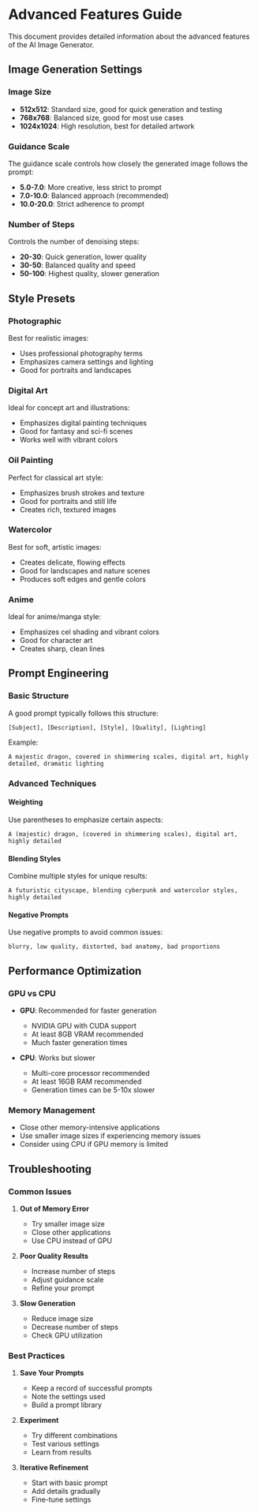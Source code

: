 # Advanced Features Guide

This document provides detailed information about the advanced features of the AI Image Generator.

## Image Generation Settings

### Image Size
- **512x512**: Standard size, good for quick generation and testing
- **768x768**: Balanced size, good for most use cases
- **1024x1024**: High resolution, best for detailed artwork

### Guidance Scale
The guidance scale controls how closely the generated image follows the prompt:
- **5.0-7.0**: More creative, less strict to prompt
- **7.0-10.0**: Balanced approach (recommended)
- **10.0-20.0**: Strict adherence to prompt

### Number of Steps
Controls the number of denoising steps:
- **20-30**: Quick generation, lower quality
- **30-50**: Balanced quality and speed
- **50-100**: Highest quality, slower generation

## Style Presets

### Photographic
Best for realistic images:
- Uses professional photography terms
- Emphasizes camera settings and lighting
- Good for portraits and landscapes

### Digital Art
Ideal for concept art and illustrations:
- Emphasizes digital painting techniques
- Good for fantasy and sci-fi scenes
- Works well with vibrant colors

### Oil Painting
Perfect for classical art style:
- Emphasizes brush strokes and texture
- Good for portraits and still life
- Creates rich, textured images

### Watercolor
Best for soft, artistic images:
- Creates delicate, flowing effects
- Good for landscapes and nature scenes
- Produces soft edges and gentle colors

### Anime
Ideal for anime/manga style:
- Emphasizes cel shading and vibrant colors
- Good for character art
- Creates sharp, clean lines

## Prompt Engineering

### Basic Structure
A good prompt typically follows this structure:
```
[Subject], [Description], [Style], [Quality], [Lighting]
```

Example:
```
A majestic dragon, covered in shimmering scales, digital art, highly detailed, dramatic lighting
```

### Advanced Techniques

#### Weighting
Use parentheses to emphasize certain aspects:
```
A (majestic) dragon, (covered in shimmering scales), digital art, highly detailed
```

#### Blending Styles
Combine multiple styles for unique results:
```
A futuristic cityscape, blending cyberpunk and watercolor styles, highly detailed
```

#### Negative Prompts
Use negative prompts to avoid common issues:
```
blurry, low quality, distorted, bad anatomy, bad proportions
```

## Performance Optimization

### GPU vs CPU
- **GPU**: Recommended for faster generation
  - NVIDIA GPU with CUDA support
  - At least 8GB VRAM recommended
  - Much faster generation times

- **CPU**: Works but slower
  - Multi-core processor recommended
  - At least 16GB RAM recommended
  - Generation times can be 5-10x slower

### Memory Management
- Close other memory-intensive applications
- Use smaller image sizes if experiencing memory issues
- Consider using CPU if GPU memory is limited

## Troubleshooting

### Common Issues

1. **Out of Memory Error**
   - Try smaller image size
   - Close other applications
   - Use CPU instead of GPU

2. **Poor Quality Results**
   - Increase number of steps
   - Adjust guidance scale
   - Refine your prompt

3. **Slow Generation**
   - Reduce image size
   - Decrease number of steps
   - Check GPU utilization

### Best Practices

1. **Save Your Prompts**
   - Keep a record of successful prompts
   - Note the settings used
   - Build a prompt library

2. **Experiment**
   - Try different combinations
   - Test various settings
   - Learn from results

3. **Iterative Refinement**
   - Start with basic prompt
   - Add details gradually
   - Fine-tune settings 